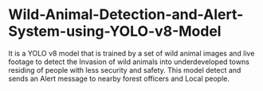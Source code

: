 # Wild-Animal-Detection-and-Alert-System-using-YOLO-v8-Model
It is a YOLO v8 model that is trained by a set of wild animal images and live footage to detect the Invasion of wild animals into underdeveloped towns residing of people with less security and safety. This model detect and sends an Alert message to nearby forest officers and Local people.
